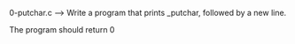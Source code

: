 0-putchar.c --> Write a program that prints _putchar, followed by a new line.

The program should return 0
